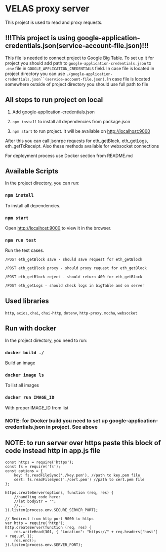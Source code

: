 # VELAS proxy server
This project is used to read and proxy requests.

## !!!This project is using google-application-credentials.json(service-account-file.json)!!!

This file is needed to connect project to Google Big Table.
To set up it for project you should add path to `google-application-credentials.json` to `.env` file in `GOOGLE_APPLICATION_CREDENTIALS` field.
In case file is located in project directory you can use `./google-application-credentials.json``(service-account-file.json)`. In case file is located somewhere outside
of project directory you should use full path to file

## All steps to run project on local

1) Add google-application-credentials.json

2) `npm install` to install all dependencies from package.json

3) `npm start` to run project. It will be available on [http://localhost:9000](http://localhost:9000)

After this you can call jsonrpc requests for eth_getBlock, eth_getLogs, eth_getTxReceipt.
Also these methods available for websocket connections

For deployment process use Docker section from README.md

## Available Scripts

In the project directory, you can run:

### `npm install`

To install all dependencies.

### `npm start`

Open [http://localhost:9000](http://localhost:9000) to view it in the browser.

### `npm run test`

Run the test cases.

`/POST eth_getBlock save - should save request for eth_getBlock`

`/POST eth_getBlock proxy - should proxy request for eth_getBlock`

`/POST eth_getBlock reject - should return 400 for eth_getBlock`

`/POST eth_getLogs - should check logs in bigTable and on server`

## Used libraries

`http`, `axios`, `chai`, `chai-http`, `dotenv`, `http-proxy`, `mocha`, `websocket`

## Run with docker

In the project directory, you need to run:

### `docker build ./`

Build an image

### `docker image ls`

To list all images

### `docker run IMAGE_ID`

With proper IMAGE_ID from list

### NOTE: for Docker build you need to set up google-application-credentials.json in project. See above

## NOTE: to run server over https paste this block of code instead http in app.js file

```
const https = require('https');
const fs = require('fs');
const options = {
    key: fs.readFileSync('./key.pem'), //path to key.pem file
    cert: fs.readFileSync('./cert.pem') //path to cert.pem file
};

https.createServer(options, function (req, res) {
    //handling code here: 
    //let bodyStr = "";
    //...
}).listen(process.env.SECURE_SERVER_PORT);

// Redirect from http port 9000 to https
var http = require('http');
http.createServer(function (req, res) {
    res.writeHead(301, { "Location": "https://" + req.headers['host'] + req.url });
    res.end();
}).listen(process.env.SERVER_PORT);
```